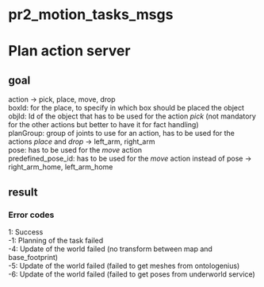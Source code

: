 # pr2_motion_tasks_msgs

# Plan action server
## goal
action -> pick, place, move, drop  
boxId: for the place, to specify in which box should be placed the object  
objId: Id of the object that has to be used for the action *pick* (not mandatory for the other actions but better to have it for fact handling)  
planGroup: group of joints to use for an action, has to be used for the actions *place* and *drop* -> left_arm, right_arm  
pose: has to be used for the *move* action  
predefined_pose_id: has to be used for the *move* action instead of pose -> right_arm_home, left_arm_home  

## result
### Error codes
1: Success  
-1:	Planning of the task failed   
-4:	Update of the world failed (no transform between map and base_footprint)  
-5:	Update of the world failed (failed to get meshes from ontologenius)  
-6:	Update of the world failed (failed to get poses from underworld service)  
